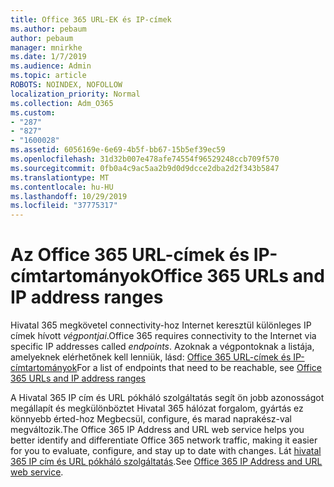 ```yaml
---
title: Office 365 URL-EK és IP-címek
ms.author: pebaum
author: pebaum
manager: mnirkhe
ms.date: 1/7/2019
ms.audience: Admin
ms.topic: article
ROBOTS: NOINDEX, NOFOLLOW
localization_priority: Normal
ms.collection: Adm_O365
ms.custom:
- "287"
- "827"
- "1600028"
ms.assetid: 6056169e-6e69-4b5f-bb67-15b5ef39ec59
ms.openlocfilehash: 31d32b007e478afe74554f96529248ccb709f570
ms.sourcegitcommit: 0fb0a4c9ac5aa2b9d0d9dcce2dba2d2f343b5847
ms.translationtype: MT
ms.contentlocale: hu-HU
ms.lasthandoff: 10/29/2019
ms.locfileid: "37775317"
---
```

# <a name="office-365-urls-and-ip-address-ranges"></a><span data-ttu-id="b1b33-102">Az Office 365 URL-címek és IP-címtartományok</span><span class="sxs-lookup"><span data-stu-id="b1b33-102">Office 365 URLs and IP address ranges</span></span>

<span data-ttu-id="b1b33-103">Hivatal 365 megkövetel connectivity-hoz Internet keresztül különleges IP címek hívott *végpontjai*.</span><span class="sxs-lookup"><span data-stu-id="b1b33-103">Office 365 requires connectivity to the Internet via specific IP addresses called *endpoints*.</span></span>
<span data-ttu-id="b1b33-104">Azoknak a végpontoknak a listája, amelyeknek elérhetőnek kell lenniük, lásd: [Office 365 URL-címek és IP-címtartományok](https://docs.microsoft.com/office365/enterprise/urls-and-ip-address-ranges)</span><span class="sxs-lookup"><span data-stu-id="b1b33-104">For a list of endpoints that need to be reachable, see [Office 365 URLs and IP address ranges](https://docs.microsoft.com/office365/enterprise/urls-and-ip-address-ranges)</span></span> 

<span data-ttu-id="b1b33-105">A Hivatal 365 IP cím és URL pókháló szolgáltatás segít ön jobb azonosságot megállapít és megkülönböztet Hivatal 365 hálózat forgalom, gyártás ez könnyebb érted-hoz Megbecsül, configure, és marad naprakész-val megváltozik.</span><span class="sxs-lookup"><span data-stu-id="b1b33-105">The Office 365 IP Address and URL web service helps you better identify and differentiate Office 365 network traffic, making it easier for you to evaluate, configure, and stay up to date with changes.</span></span> <span data-ttu-id="b1b33-106">Lát [hivatal 365 IP cím és URL pókháló szolgáltatás](https://docs.microsoft.com/office365/enterprise/office-365-ip-web-service).</span><span class="sxs-lookup"><span data-stu-id="b1b33-106">See [Office 365 IP Address and URL web service](https://docs.microsoft.com/office365/enterprise/office-365-ip-web-service).</span></span>